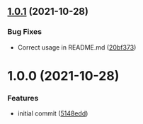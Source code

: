 ## [1.0.1](https://github.com/regrapes/simple-serve/compare/v1.0.0...v1.0.1) (2021-10-28)


### Bug Fixes

* Correct usage in README.md ([20bf373](https://github.com/regrapes/simple-serve/commit/20bf37392453e2c5a6dccaa7c70f95ffe79661dd))

# 1.0.0 (2021-10-28)


### Features

* initial commit ([5148edd](https://github.com/regrapes/simple-serve/commit/5148edd1611d75f4bb09251a5fd7dd79fad50ef7))
